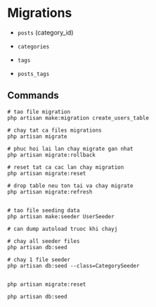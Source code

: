 # Migrations

- `posts` (category_id)
- `categories`
- `tags`

- `posts_tags`

## Commands
```shell
# tao file migration
php artisan make:migration create_users_table

# chay tat ca files migrations
php artisan migrate

# phuc hoi lai lan chay migrate gan nhat
php artisan migrate:rollback

# reset tat ca cac lan chay migration 
php artisan migrate:reset

# drop table neu ton tai va chay migrate
php artisan migrate:refresh


# tao file seeding data
php artisan make:seeder UserSeeder

# can dump autoload truoc khi chayj

# chay all seeder files
php artisan db:seed
 
# chay 1 file seeder
php artisan db:seed --class=CategorySeeder
```

```shell

php artisan migrate:reset

php artisan db:seed

```